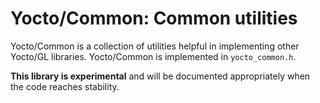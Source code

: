# Yocto/Common: Common utilities

Yocto/Common is a collection of utilities helpful in implementing other
Yocto/GL libraries. Yocto/Common is implemented in `yocto_common.h`.

**This library is experimental** and will be documented appropriately when
the code reaches stability.
